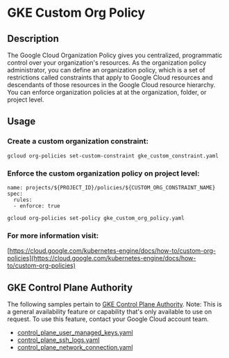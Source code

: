 GKE Custom Org Policy
==================================================

## Description

The Google Cloud Organization Policy gives you centralized, programmatic control over your organization's resources. As the organization policy administrator, you can define an organization policy, which is a set of restrictions called constraints that apply to Google Cloud resources and descendants of those resources in the Google Cloud resource hierarchy. You can enforce organization policies at at the organization, folder, or project level.

## Usage

### Create a custom organization constraint:
```shell
gcloud org-policies set-custom-constraint gke_custom_constraint.yaml
```

### Enforce the custom organization policy on project level:
```
name: projects/${PROJECT_ID}/policies/${CUSTOM_ORG_CONSTRAINT_NAME}
spec:
  rules:
  - enforce: true
```

```shell
gcloud org-policies set-policy gke_custom_org_policy.yaml
```

### For more information visit:
[https://cloud.google.com/kubernetes-engine/docs/how-to/custom-org-policies](https://cloud.google.com/kubernetes-engine/docs/how-to/custom-org-policies)

## GKE Control Plane Authority

The following samples pertain to [GKE Control Plane Authority](https://cloud.google.com/kubernetes-engine/docs/concepts/about-control-plane-authority). Note: This is a general availability feature or capability that's only available to use on request. To use this feature, contact your Google Cloud account team.

* [control_plane_user_managed_keys.yaml](gke-custom-org-policy/samples/control_plane_user_managed_keys.yaml)
* [control_plane_ssh_logs.yaml](gke-custom-org-policy/samples/control_plane_ssh_logs.yaml)
* [control_plane_network_connection.yaml](gke-custom-org-policy/samples/control_plane_network_connection.yaml)

